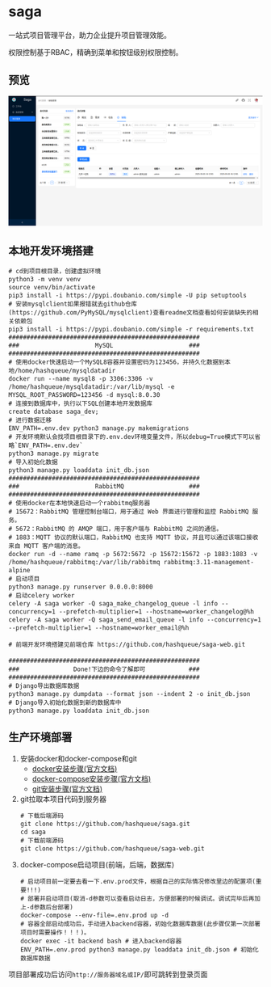 # saga

一站式项目管理平台，助力企业提升项目管理效能。

权限控制基于RBAC，精确到菜单和按钮级别权限控制。

## 预览

![preview](preview.png)

## 本地开发环境搭建
```shell
# cd到项目根目录，创建虚拟环境
python3 -m venv venv
source venv/bin/activate
pip3 install -i https://pypi.doubanio.com/simple -U pip setuptools
# 安装mysqlclient如果报错就去github仓库(https://github.com/PyMySQL/mysqlclient)查看readme文档查看如何安装缺失的相关依赖包
pip3 install -i https://pypi.doubanio.com/simple -r requirements.txt
#####################################################
###                     MySQL                     ###
#####################################################
# 使用docker快速启动一个MySQL8容器并设置密码为123456，并持久化数据到本地/home/hashqueue/mysqldatadir
docker run --name mysql8 -p 3306:3306 -v /home/hashqueue/mysqldatadir:/var/lib/mysql -e MYSQL_ROOT_PASSWORD=123456 -d mysql:8.0.30
# 连接到数据库中，执行以下SQL创建本地开发数据库
create database saga_dev;
# 进行数据迁移
ENV_PATH=.env.dev python3 manage.py makemigrations
# 开发环境默认会找项目根目录下的.env.dev环境变量文件，所以debug=True模式下可以省略`ENV_PATH=.env.dev`
python3 manage.py migrate
# 导入初始化数据
python3 manage.py loaddata init_db.json
#####################################################
###                     RabbitMQ                  ###
#####################################################
# 使用docker在本地快速启动一个rabbitmq服务器
# 15672：RabbitMQ 管理控制台端口，用于通过 Web 界面进行管理和监控 RabbitMQ 服务。
# 5672：RabbitMQ 的 AMQP 端口，用于客户端与 RabbitMQ 之间的通信。
# 1883：MQTT 协议的默认端口，RabbitMQ 也支持 MQTT 协议，并且可以通过该端口接收来自 MQTT 客户端的消息。
docker run -d --name ramq -p 5672:5672 -p 15672:15672 -p 1883:1883 -v /home/hashqueue/rabbitmq:/var/lib/rabbitmq rabbitmq:3.11-management-alpine
# 启动项目
python3 manage.py runserver 0.0.0.0:8000
# 启动celery worker
celery -A saga worker -Q saga_make_changelog_queue -l info --concurrency=1 --prefetch-multiplier=1 --hostname=worker_changelog@%h
celery -A saga worker -Q saga_send_email_queue -l info --concurrency=1 --prefetch-multiplier=1 --hostname=worker_email@%h

# 前端开发环境搭建见前端仓库 https://github.com/hashqueue/saga-web.git

#####################################################
###               Done!下边的命令了解即可            ###
#####################################################
# Django导出数据库数据
python3 manage.py dumpdata --format json --indent 2 -o init_db.json
# Django导入初始化数据到新的数据库中
python3 manage.py loaddata init_db.json
```

## 生产环境部署

1. 安装docker和docker-compose和git
    * [docker安装步骤(官方文档)](https://docs.docker.com/engine/install/)
    * [docker-compose安装步骤(官方文档)](https://docs.docker.com/compose/install/)
    * [git安装步骤(官方文档)](https://git-scm.com/download/linux)
2. git拉取本项目代码到服务器
    ```shell
    # 下载后端源码
    git clone https://github.com/hashqueue/saga.git
    cd saga
    # 下载前端源码
    git clone https://github.com/hashqueue/saga-web.git
    ```
3. docker-compose启动项目(前端，后端，数据库)
    ```shell
    # 启动项目前一定要去看一下.env.prod文件，根据自己的实际情况修改里边的配置项(重要!!!)
    # 部署并启动项目(取消-d参数可以查看启动日志，方便部署的时候调试。调试完毕后再加上-d参数后台部署)
    docker-compose --env-file=.env.prod up -d
    # 容器全部启动成功后，手动进入backend容器，初始化数据库数据(此步骤仅第一次部署项目时需要操作！！！)。
    docker exec -it backend bash # 进入backend容器
    ENV_PATH=.env.prod python3 manage.py loaddata init_db.json # 初始化数据库数据
    ```
项目部署成功后访问`http://服务器域名或IP/`即可跳转到登录页面
